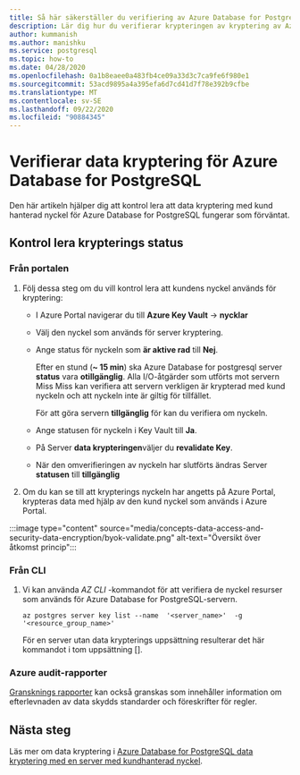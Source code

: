 ```yaml
---
title: Så här säkerställer du verifiering av Azure Database for PostgreSQL data kryptering
description: Lär dig hur du verifierar krypteringen av kryptering av Azure Database for PostgreSQL data med hjälp av den hanterade nyckeln för kunder.
author: kummanish
ms.author: manishku
ms.service: postgresql
ms.topic: how-to
ms.date: 04/28/2020
ms.openlocfilehash: 0a1b8eaee0a483fb4ce09a33d3c7ca9fe6f980e1
ms.sourcegitcommit: 53acd9895a4a395efa6d7cd41d7f78e392b9cfbe
ms.translationtype: MT
ms.contentlocale: sv-SE
ms.lasthandoff: 09/22/2020
ms.locfileid: "90884345"
---
```

# <a name="validating-data-encryption-for-azure-database-for-postgresql"></a>Verifierar data kryptering för Azure Database for PostgreSQL

Den här artikeln hjälper dig att kontrol lera att data kryptering med kund hanterad nyckel för Azure Database for PostgreSQL fungerar som förväntat.

## <a name="check-the-encryption-status"></a>Kontrol lera krypterings status

### <a name="from-portal"></a>Från portalen

1. Följ dessa steg om du vill kontrol lera att kundens nyckel används för kryptering:

    * I Azure Portal navigerar du till **Azure Key Vault**  ->  **nycklar**
    * Välj den nyckel som används för server kryptering.
    * Ange status för nyckeln som **är aktive rad** till **Nej**.
  
       Efter en stund (**~ 15 min**) ska Azure Database for postgresql server **status** vara **otillgänglig**. Alla I/O-åtgärder som utförts mot servern Miss Miss kan verifiera att servern verkligen är krypterad med kund nyckeln och att nyckeln inte är giltig för tillfället.
    
        För att göra servern **tillgänglig** för kan du verifiera om nyckeln. 
    
    * Ange statusen för nyckeln i Key Vault till **Ja**.
    * På Server **data krypteringen**väljer du **revalidate Key**.
    * När den omverifieringen av nyckeln har slutförts ändras Server **statusen** till **tillgänglig**

2. Om du kan se till att krypterings nyckeln har angetts på Azure Portal, krypteras data med hjälp av den kund nyckel som används i Azure Portal.

  :::image type="content" source="media/concepts-data-access-and-security-data-encryption/byok-validate.png" alt-text="Översikt över åtkomst princip":::

### <a name="from-cli"></a>Från CLI

1. Vi kan använda *AZ CLI* -kommandot för att verifiera de nyckel resurser som används för Azure Database for PostgreSQL-servern.

    ```azurecli-interactive
   az postgres server key list --name  '<server_name>'  -g '<resource_group_name>'
    ```

    För en server utan data krypterings uppsättning resulterar det här kommandot i tom uppsättning [].

### <a name="azure-audit-reports"></a>Azure audit-rapporter

[Gransknings rapporter](https://servicetrust.microsoft.com) kan också granskas som innehåller information om efterlevnaden av data skydds standarder och föreskrifter för regler.

## <a name="next-steps"></a>Nästa steg

Läs mer om data kryptering i [Azure Database for PostgreSQL data kryptering med en server med kundhanterad nyckel](concepts-data-encryption-postgresql.md).